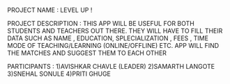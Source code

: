 PROJECT NAME : LEVEL UP !

PROJECT DESCRIPTION : THIS APP WILL BE USEFUL FOR BOTH STUDENTS AND TEACHERS OUT THERE.
                      THEY WILL HAVE TO FILL THEIR DATA SUCH AS  NAME , EDUCATION, SPLECIALIZATION , FEES , TIME MODE OF TEACHING/LEARNING (ONLINE/OFFLINE) ETC.
                      APP WILL FIND THE MATCHES AND SUGGEST THEM TO EACH OTHER
                      
 PARTICIPANTS :
                  1)AVISHKAR CHAVLE (LEADER)
                  2)SAMARTH LANGOTE 
                  3)SNEHAL SONULE
                  4)PRITI GHUGE
                      
